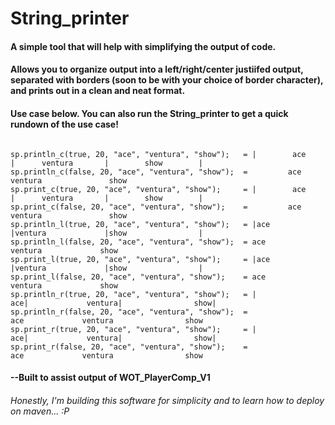 # String_printer

#### A simple tool that will help with simplifying the output of code.

#### Allows you to organize output into a left/right/center justiifed output, separated with borders (soon to be with your choice of border character), and prints out in a clean and neat format.

#### Use case below. You can also run the String_printer to get a quick rundown of the use case!

```

sp.println_c(true, 20, "ace", "ventura", "show");   = |        ace         |      ventura       |        show        |
sp.println_c(false, 20, "ace", "ventura", "show");  =         ace               ventura               show
sp.print_c(true, 20, "ace", "ventura", "show");     = |        ace         |      ventura       |        show        |
sp.print_c(false, 20, "ace", "ventura", "show");    =         ace               ventura               show
sp.println_l(true, 20, "ace", "ventura", "show");   = |ace                 |ventura             |show                |
sp.println_l(false, 20, "ace", "ventura", "show");  = ace                 ventura             show
sp.print_l(true, 20, "ace", "ventura", "show");     = |ace                 |ventura             |show                |
sp.print_l(false, 20, "ace", "ventura", "show");    = ace                 ventura             show
sp.println_r(true, 20, "ace", "ventura", "show");   = |                 ace|             ventura|                show|
sp.println_r(false, 20, "ace", "ventura", "show");  =                  ace             ventura                show
sp.print_r(true, 20, "ace", "ventura", "show");     = |                 ace|             ventura|                show|
sp.print_r(false, 20, "ace", "ventura", "show");    =                  ace             ventura                show

```

#### --Built to assist output of WOT_PlayerComp_V1

###### *Honestly, I'm building this software for simplicity and to learn how to deploy on maven... :P*



